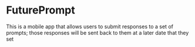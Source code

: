 # FuturePrompt
This is a mobile app that allows users to submit responses to a set of prompts; those responses will be sent back to them at a later date that they set 
